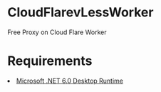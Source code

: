 # CloudFlarevLessWorker
Free Proxy on Cloud Flare Worker
# Requirements
<li><a href="https://download.visualstudio.microsoft.com/download/pr/513d13b7-b456-45af-828b-b7b7981ff462/edf44a743b78f8b54a2cec97ce888346/windowsdesktop-runtime-6.0.15-win-x64.exe" rel="nofollow">Microsoft .NET 6.0 Desktop Runtime </a></li>
